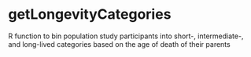 getLongevityCategories
======================

R function to bin population study participants into short-, intermediate-, and long-lived categories based on the age of death of their parents
